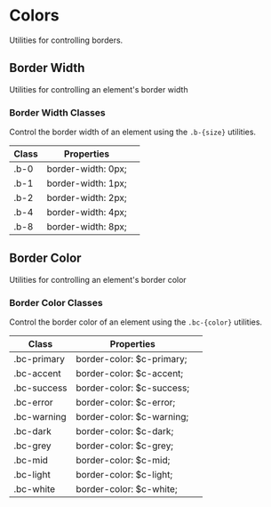 # Colors

Utilities for controlling borders.

## Border Width

Utilities for controlling an element's border width

### Border Width Classes

Control the border width of an element using the `.b-{size}` utilities.


<table class="docs-var-table">
  <thead>
    <tr>
      <th>Class</th>
      <th>Properties</th>
      <th></th>
    </tr>
  </thead>
  <tbody>
    <tr>
      <td>.b-0</td>
      <td>border-width: 0px;</td>
      <td class="uxs">
        <div class="p w-4 bg-light bc-primary b-0 fw-black ta-center"></div>
      </td>
    </tr>
    <tr>
      <td>.b-1</td>
      <td>border-width: 1px;</td>
      <td class="uxs">
        <div class="p w-4 bg-light bc-primary b-1 fw-black ta-center"></div>
      </td>
    </tr>
    <tr>
      <td>.b-2</td>
      <td>border-width: 2px;</td>
      <td class="uxs">
        <div class="p w-4 bg-light bc-primary b-2 fw-black ta-center"></div>
      </td>
    </tr>
    <tr>
      <td>.b-4</td>
      <td>border-width: 4px;</td>
      <td class="uxs">
        <div class="p w-4 bg-light bc-primary b-4 fw-black ta-center"></div>
      </td>
    </tr>
    <tr>
      <td>.b-8</td>
      <td>border-width: 8px;</td>
      <td class="uxs">
        <div class="p w-4 bg-light bc-primary b-8 fw-black ta-center"></div>
      </td>
    </tr>
  </tbody>
</table>

## Border Color

Utilities for controlling an element's border color

### Border Color Classes

Control the border color of an element using the `.bc-{color}` utilities.

<table class="docs-var-table">
  <thead>
    <tr>
      <th>Class</th>
      <th>Properties</th>
      <th></th>
    </tr>
  </thead>
  <tbody>
    <tr>
      <td>.bc-primary</td>
      <td>border-color: $c-primary;</td>
      <td class="uxs">
        <div class="h-2 w-4 bc-primary b-1 fw-black ta-center"></div>
      </td>
    </tr>
    <tr>
      <td>.bc-accent</td>
      <td>border-color: $c-accent;</td>
      <td class="uxs">
        <div class="h-2 w-4 bc-accent b-1 fw-black ta-center"></div>
      </td>
    </tr>
    <tr>
      <td>.bc-success</td>
      <td>border-color: $c-success;</td>
      <td class="uxs">
        <div class="h-2 w-4 bc-success b-1 fw-black ta-center"></div>
      </td>
    </tr>
    <tr>
      <td>.bc-error</td>
      <td>border-color: $c-error;</td>
      <td class="uxs">
        <div class="h-2 w-4 bc-error b-1 fw-black ta-center"></div>
      </td>
    </tr>
    <tr>
      <td>.bc-warning</td>
      <td>border-color: $c-warning;</td>
      <td class="uxs">
        <div class="h-2 w-4 bc-warning b-1 fw-black ta-center"></div>
      </td>
    </tr>
    <tr>
      <td>.bc-dark</td>
      <td>border-color: $c-dark;</td>
      <td class="uxs">
        <div class="h-2 w-4 bc-dark b-1 fw-black ta-center"></div>
      </td>
    </tr>
    <tr>
      <td>.bc-grey</td>
      <td>border-color: $c-grey;</td>
      <td class="uxs">
        <div class="h-2 w-4 bc-grey b-1 fw-black ta-center"></div>
      </td>
    </tr>
    <tr>
      <td>.bc-mid</td>
      <td>border-color: $c-mid;</td>
      <td class="uxs">
        <div class="h-2 w-4 bc-mid b-1 fw-black ta-center"></div>
      </td>
    </tr>
    <tr>
      <td>.bc-light</td>
      <td>border-color: $c-light;</td>
      <td class="uxs">
        <div class="h-2 w-4 bc-light b-1 fw-black ta-center"></div>
      </td>
    </tr>
    <tr>
      <td>.bc-white</td>
      <td>border-color: $c-white;</td>
      <td class="uxs">
        <div class="h-2 w-4 bc-white b-1 fw-black ta-center"></div>
      </td>
    </tr>
  </tbody>
</table>
